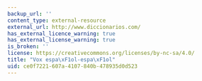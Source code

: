 ```yaml
---
backup_url: ''
content_type: external-resource
external_url: http://www.diccionarios.com/
has_external_licence_warning: true
has_external_license_warning: true
is_broken: ''
license: https://creativecommons.org/licenses/by-nc-sa/4.0/
title: "Vox espa\xF1ol-espa\xF1ol"
uid: ce0f7221-607a-4107-840b-478935d0d523
---
```

